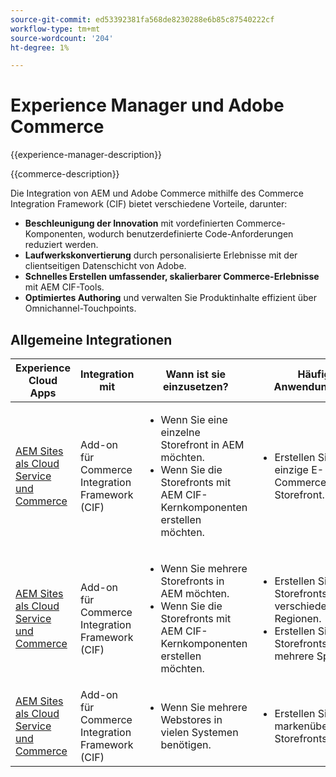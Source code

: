 ```yaml
---
source-git-commit: ed53392381fa568de8230288e6b85c87540222cf
workflow-type: tm+mt
source-wordcount: '204'
ht-degree: 1%

---
```



# Experience Manager und Adobe Commerce

{{experience-manager-description}}

{{commerce-description}}

Die Integration von AEM und Adobe Commerce mithilfe des Commerce Integration Framework (CIF) bietet verschiedene Vorteile, darunter:

+ **Beschleunigung der Innovation** mit vordefinierten Commerce-Komponenten, wodurch benutzerdefinierte Code-Anforderungen reduziert werden.
+ **Laufwerkskonvertierung** durch personalisierte Erlebnisse mit der clientseitigen Datenschicht von Adobe.
+ **Schnelles Erstellen umfassender, skalierbarer Commerce-Erlebnisse** mit AEM CIF-Tools.
+ **Optimiertes Authoring** und verwalten Sie Produktinhalte effizient über Omnichannel-Touchpoints.

## Allgemeine Integrationen

<table>
    <thead>
        <tr>
            <th>Experience Cloud Apps</th>
            <th>Integration mit</th>
            <th>Wann ist sie einzusetzen?</th>
            <th>Häufige Anwendungsfälle</th>
        </tr>
    </thead>
    <tbody>
        <tr>
            <td><a href="https://experienceleague.adobe.com/docs/experience-manager-cloud-service/content/content-and-commerce/storefront/getting-started.html" target="_blank" rel="noreferrer">AEM Sites als Cloud Service und Commerce</a></td>
            <td>Add-on für Commerce Integration Framework (CIF)</td>
            <td>
                <ul>
                    <li>Wenn Sie eine einzelne Storefront in AEM möchten.</li>
                    <li>Wenn Sie die Storefronts mit AEM CIF-Kernkomponenten erstellen möchten.</li>
                </ul>
            </td>
            <td>
                <ul>
                    <li>
                        Erstellen Sie eine einzige E-Commerce-Storefront.
                    </li>
                </ul>
            </td>
        </tr>
        <tr>
            <td><a href="https://experienceleague.adobe.com/docs/experience-manager-cloud-service/content/content-and-commerce/storefront/administering/multi-store-setup.html" target="_blank" rel="noreferrer">AEM Sites als Cloud Service und Commerce</a></td>
            <td>Add-on für Commerce Integration Framework (CIF)</td>
            <td>
                <ul>
                    <li>Wenn Sie mehrere Storefronts in AEM möchten.</li>
                    <li>Wenn Sie die Storefronts mit AEM CIF-Kernkomponenten erstellen möchten.</li>
                </ul>
            </td>
            <td>
                <ul>
                    <li>Erstellen Sie mehrere Storefronts für verschiedene Regionen.</li>
                    <li>Erstellen Sie mehrere Storefronts für mehrere Sprachen.</li>
                </ul>
            </td>
        </tr>
        <tr>
            <td><a href="https://experienceleague.adobe.com/docs/experience-manager-cloud-service/content/content-and-commerce/storefront/administering/multiple-commerce-systems-setup.html" target="_blank" rel="noreferrer">AEM Sites als Cloud Service und Commerce</a></td>
            <td>Add-on für Commerce Integration Framework (CIF)</td>
            <td>
                <ul><li>Wenn Sie mehrere Webstores in vielen Systemen benötigen.</li></ul>
            </td>
            <td>
                <ul><li>Erstellen Sie markenübergreifende Storefronts.</li></ul>
            </td>
        </tr>
    </tbody>          
</table>
